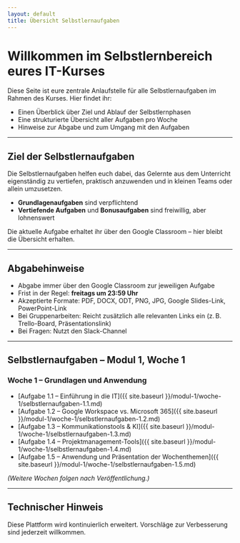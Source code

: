 ```yaml
---
layout: default
title: Übersicht Selbstlernaufgaben
---
```


# Willkommen im Selbstlernbereich eures IT-Kurses

Diese Seite ist eure zentrale Anlaufstelle für alle Selbstlernaufgaben im Rahmen des Kurses. Hier findet ihr:

- Einen Überblick über Ziel und Ablauf der Selbstlernphasen
- Eine strukturierte Übersicht aller Aufgaben pro Woche
- Hinweise zur Abgabe und zum Umgang mit den Aufgaben

---

## Ziel der Selbstlernaufgaben

Die Selbstlernaufgaben helfen euch dabei, das Gelernte aus dem Unterricht eigenständig zu vertiefen, praktisch anzuwenden und in kleinen Teams oder allein umzusetzen.

- **Grundlagenaufgaben** sind verpflichtend  
- **Vertiefende Aufgaben** und **Bonusaufgaben** sind freiwillig, aber lohnenswert

Die aktuelle Aufgabe erhaltet ihr über den Google Classroom – hier bleibt die Übersicht erhalten.

---

## Abgabehinweise

- Abgabe immer über den Google Classroom zur jeweiligen Aufgabe  
- Frist in der Regel: **freitags um 23:59 Uhr**  
- Akzeptierte Formate: PDF, DOCX, ODT, PNG, JPG, Google Slides-Link, PowerPoint-Link  
- Bei Gruppenarbeiten: Reicht zusätzlich alle relevanten Links ein (z. B. Trello-Board, Präsentationslink)  
- Bei Fragen: Nutzt den Slack-Channel

---

## Selbstlernaufgaben – Modul 1, Woche 1

### Woche 1 – Grundlagen und Anwendung

- [Aufgabe 1.1 – Einführung in die IT]({{ site.baseurl }}/modul-1/woche-1/selbstlernaufgaben-1.1.md)
- [Aufgabe 1.2 – Google Workspace vs. Microsoft 365]({{ site.baseurl }}/modul-1/woche-1/selbstlernaufgaben-1.2.md)
- [Aufgabe 1.3 – Kommunikationstools & KI]({{ site.baseurl }}/modul-1/woche-1/selbstlernaufgaben-1.3.md)
- [Aufgabe 1.4 – Projektmanagement-Tools]({{ site.baseurl }}/modul-1/woche-1/selbstlernaufgaben-1.4.md)
- [Aufgabe 1.5 – Anwendung und Präsentation der Wochenthemen]({{ site.baseurl }}/modul-1/woche-1/selbstlernaufgaben-1.5.md)

*(Weitere Wochen folgen nach Veröffentlichung.)*

---

## Technischer Hinweis

Diese Plattform wird kontinuierlich erweitert. Vorschläge zur Verbesserung sind jederzeit willkommen.
